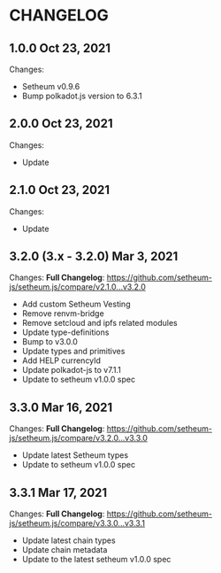 # CHANGELOG

## 1.0.0 Oct 23, 2021

Changes:

- Setheum v0.9.6
- Bump polkadot.js version to 6.3.1

## 2.0.0 Oct 23, 2021

Changes:

- Update

## 2.1.0 Oct 23, 2021

Changes:

- Update

## 3.2.0 (3.x - 3.2.0) Mar 3, 2021

Changes: **Full Changelog**: https://github.com/setheum-js/setheum.js/compare/v2.1.0...v3.2.0

- Add custom Setheum Vesting
- Remove renvm-bridge
- Remove setcloud and ipfs related modules
- Update type-definitions
- Bump to v3.0.0
- Update types and primitives
- Add HELP currencyId
- Update polkadot-js to v7.1.1
- Update to setheum v1.0.0 spec

## 3.3.0 Mar 16, 2021

Changes: **Full Changelog**: https://github.com/setheum-js/setheum.js/compare/v3.2.0...v3.3.0

- Update latest Setheum types
- Update to setheum v1.0.0 spec

## 3.3.1 Mar 17, 2021

Changes: **Full Changelog**: https://github.com/setheum-js/setheum.js/compare/v3.3.0...v3.3.1

- Update latest chain types
- Update chain metadata
- Update to the latest setheum v1.0.0 spec
